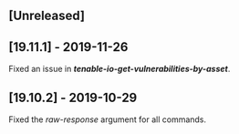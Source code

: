 ## [Unreleased]


## [19.11.1] - 2019-11-26
Fixed an issue in ***tenable-io-get-vulnerabilities-by-asset***.

## [19.10.2] - 2019-10-29
Fixed the *raw-response* argument for all commands.
